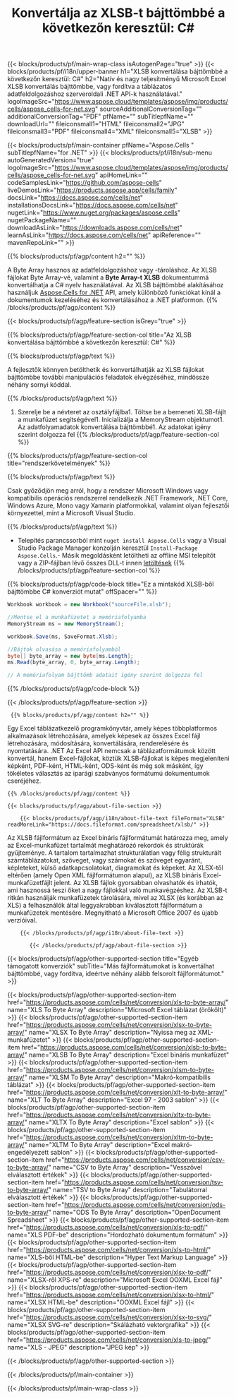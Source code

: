 ﻿---
title: "Konvertálja az XLSB-t bájttömbbé a következőn keresztül: C# "
weight: 7690
url: /hu/net/conversion/xlsb-to-byte-array/ 
description: C# Mintakód az XLSB-ből byte Array konvertáláshoz. Használja ezt a kódot az Excel XLSB-ből Byte Array konvertálásához VB.NET, Asp.NET vagy bármely .NET alapú alkalmazáson belül.
---
{{< blocks/products/pf/main-wrap-class isAutogenPage="true" >}}
{{< blocks/products/pf/i18n/upper-banner h1="XLSB konvertálása bájttömbbé a következőn keresztül: C#" h2="Natív és nagy teljesítményű Microsoft Excel XLSB konvertálás bájttömbbe, vagy fordítva a táblázatos adatfeldolgozáshoz szerveroldali .NET API-k használatával." logoImageSrc="https://www.aspose.cloud/templates/aspose/img/products/cells/aspose_cells-for-net.svg" sourceAdditionalConversionTag="" additionalConversionTag="PDF" pfName="" subTitlepfName="" downloadUrl="" fileiconsmall1="HTML" fileiconsmall2="JPG" fileiconsmall3="PDF" fileiconsmall4="XML" fileiconsmall5="XLSB" >}}

{{< blocks/products/pf/main-container pfName="Aspose.Cells " subTitlepfName="for .NET" >}}
{{< blocks/products/pf/i18n/sub-menu autoGeneratedVersion="true" logoImageSrc="https://www.aspose.cloud/templates/aspose/img/products/cells/aspose_cells-for-net.svg" apiHomeLink="" codeSamplesLink="https://github.com/aspose-cells" liveDemosLink="https://products.aspose.app/cells/family" docsLink="https://docs.aspose.com/cells/net" installationsDocsLink="https://docs.aspose.com/cells/net" nugetLink="https://www.nuget.org/packages/aspose.cells" nugetPackageName="" downloadAsLink="https://downloads.aspose.com/cells/net" learnAsLink="https://docs.aspose.com/cells/net" apiReference="" mavenRepoLink="" >}}

{{% blocks/products/pf/agp/content h2="" %}}

 A Byte Array hasznos az adatfeldolgozáshoz vagy -tároláshoz. Az XLSB fájlokat Byte Array-vé, valamint a **Byte Array-t XLSB** dokumentummá konvertálhatja a C# nyelv használatával. Az XLSB bájttömbbé alakításához használjuk
 [Aspose.Cells for .NET](https://products.aspose.com/cells/net) 
 API, amely különböző funkciókat kínál a dokumentumok kezeléséhez és konvertálásához a .NET platformon. 
{{% /blocks/products/pf/agp/content %}}

{{< blocks/products/pf/agp/feature-section isGrey="true" >}}

{{% blocks/products/pf/agp/feature-section-col title="Az XLSB konvertálása bájttömbbé a következőn keresztül: C#" %}}

{{% blocks/products/pf/agp/text %}}

 A fejlesztők könnyen betölthetik és konvertálhatják az XLSB fájlokat bájttömbbe további manipulációs feladatok elvégzéséhez, mindössze néhány sornyi kóddal.

{{% /blocks/products/pf/agp/text %}}

1. Szerelje be a névteret az osztályfájlba1. Töltse be a bemeneti XLSB-fájlt a munkafüzet segítségével1. Inicializálja a MemoryStream objektumot1. Az adatfolyamadatok konvertálása bájttömbbé1. Az adatokat igény szerint dolgozza fel
{{% /blocks/products/pf/agp/feature-section-col %}}

{{% blocks/products/pf/agp/feature-section-col title="rendszerkövetelmények" %}}

{{% blocks/products/pf/agp/text %}}

 Csak győződjön meg arról, hogy a rendszer Microsoft Windows vagy kompatibilis operációs rendszerrel rendelkezik .NET Framework, .NET Core, Windows Azure, Mono vagy Xamarin platformokkal, valamint olyan fejlesztői környezettel, mint a Microsoft Visual Studio. 

{{% /blocks/products/pf/agp/text %}}

- Telepítés parancssorból mint <code>nuget install Aspose.Cells</code> vagy a Visual Studio Package Manager konzolján keresztül <code>Install-Package Aspose.Cells</code>.- Másik megoldásként letöltheti az offline MSI telepítőt vagy a ZIP-fájlban lévő összes DLL-t innen <a href="https://downloads.aspose.com/cells/net">letöltések</a>
{{% /blocks/products/pf/agp/feature-section-col %}}

{{% blocks/products/pf/agp/code-block title="Ez a mintakód XLSB-ből bájttömbbe C# konverziót mutat" offSpacer="" %}}

```cs
Workbook workbook = new Workbook("sourceFile.xlsb");

//Mentse el a munkafüzetet a memóriafolyamba
MemoryStream ms = new MemoryStream();

workbook.Save(ms, SaveFormat.Xlsb);

//Bájtok olvasása a memóriafolyamból
byte[] byte_array = new byte[ms.Length];
ms.Read(byte_array, 0, byte_array.Length);

// A memóriafolyam bájttömb adatait igény szerint dolgozza fel 


```

{{% /blocks/products/pf/agp/code-block %}}

{{< /blocks/products/pf/agp/feature-section >}}

<!-- aboutfile Starts -->
      
     {{% blocks/products/pf/agp/content h2="" %}}

Egy Excel táblázatkezelő programkönyvtár, amely képes többplatformos alkalmazások létrehozására, amelyek képesek az összes Excel fájl létrehozására, módosítására, konvertálására, renderelésére és nyomtatására. .NET Az Excel API nemcsak a táblázatformátumok között konvertál, hanem Excel-fájlokat, köztük XLSB-fájlokat is képes megjeleníteni képként, PDF-ként, HTML-ként, ODS-ként és még sok másként, így tökéletes választás az iparági szabványos formátumú dokumentumok cseréjéhez.



    {{% /blocks/products/pf/agp/content %}}

    {{< blocks/products/pf/agp/about-file-section >}}

        {{< blocks/products/pf/agp/i18n/about-file-text fileFormat="XLSB" readMoreLink="https://docs.fileformat.com/spreadsheet/xlsb/" >}}
Az XLSB fájlformátum az Excel bináris fájlformátumát határozza meg, amely az Excel-munkafüzet tartalmát meghatározó rekordok és struktúrák gyűjteménye. A tartalom tartalmazhat strukturálatlan vagy félig strukturált számtáblázatokat, szöveget, vagy számokat és szöveget egyaránt, képleteket, külső adatkapcsolatokat, diagramokat és képeket. Az XLSX-től eltérően (amely Open XML fájlformátumon alapul), az XLSB bináris Excel-munkafüzetfájlt jelent. Az XLSB fájlok gyorsabban olvashatók és írhatók, ami hasznossá teszi őket a nagy fájlokkal való munkavégzéshez. Az XLSB-t ritkán használják munkafüzetek tárolására, mivel az XLSX (és korábban az XLS) a felhasználók által leggyakrabban kiválasztott fájlformátum a munkafüzetek mentésére. Megnyitható a Microsoft Office 2007 és újabb verzióival.

        {{< /blocks/products/pf/agp/i18n/about-file-text >}}

           {{< /blocks/products/pf/agp/about-file-section >}}


<!-- aboutfile Ends -->

{{< blocks/products/pf/agp/other-supported-section title="Egyéb támogatott konverziók" subTitle="Más fájlformátumokat is konvertálhat bájttömbbé, vagy fordítva, ideértve néhány alább felsorolt fájlformátumot." >}}

{{< blocks/products/pf/agp/other-supported-section-item href="https://products.aspose.com/cells/net/conversion/xls-to-byte-array/" name="XLS To Byte Array" description="Microsoft Excel táblázat (örökölt)" >}} {{< blocks/products/pf/agp/other-supported-section-item href="https://products.aspose.com/cells/net/conversion/xlsx-to-byte-array/" name="XLSX To Byte Array" description="Nyissa meg az XML-munkafüzetet" >}} {{< blocks/products/pf/agp/other-supported-section-item href="https://products.aspose.com/cells/net/conversion/xlsb-to-byte-array/" name="XLSB To Byte Array" description="Excel bináris munkafüzet" >}} {{< blocks/products/pf/agp/other-supported-section-item href="https://products.aspose.com/cells/net/conversion/xlsm-to-byte-array/" name="XLSM To Byte Array" description="Makró-kompatibilis táblázat" >}} {{< blocks/products/pf/agp/other-supported-section-item href="https://products.aspose.com/cells/net/conversion/xlt-to-byte-array/" name="XLT To Byte Array" description="Excel 97 - 2003 sablon" >}} {{< blocks/products/pf/agp/other-supported-section-item href="https://products.aspose.com/cells/net/conversion/xltx-to-byte-array/" name="XLTX To Byte Array" description="Excel sablon" >}} {{< blocks/products/pf/agp/other-supported-section-item href="https://products.aspose.com/cells/net/conversion/xltm-to-byte-array/" name="XLTM To Byte Array" description="Excel makró-engedélyezett sablon" >}} {{< blocks/products/pf/agp/other-supported-section-item href="https://products.aspose.com/cells/net/conversion/csv-to-byte-array/" name="CSV to Byte Array" description="Vesszővel elválasztott értékek" >}} {{< blocks/products/pf/agp/other-supported-section-item href="https://products.aspose.com/cells/net/conversion/tsv-to-byte-array/" name="TSV to Byte Array" description="Tabulátorral elválasztott értékek" >}} {{< blocks/products/pf/agp/other-supported-section-item href="https://products.aspose.com/cells/net/conversion/ods-to-byte-array/" name="ODS To Byte Array" description="OpenDocument Spreadsheet" >}} {{< blocks/products/pf/agp/other-supported-section-item href="https://products.aspose.com/cells/net/conversion/xls-to-pdf/" name="XLS PDF-be" description="Hordozható dokumentum formátum" >}} {{< blocks/products/pf/agp/other-supported-section-item href="https://products.aspose.com/cells/net/conversion/xls-to-html/" name="XLS-ből HTML-be" description="Hyper Text Markup Language" >}} {{< blocks/products/pf/agp/other-supported-section-item href="https://products.aspose.com/cells/net/conversion/xlsx-to-pdf/" name="XLSX-ről XPS-re" description="Microsoft Excel OOXML Excel fájl" >}} {{< blocks/products/pf/agp/other-supported-section-item href="https://products.aspose.com/cells/net/conversion/xlsx-to-html/" name="XLSX HTML-be" description="OOXML Excel fájl" >}} {{< blocks/products/pf/agp/other-supported-section-item href="https://products.aspose.com/cells/net/conversion/xlsx-to-svg/" name="XLSX SVG-re" description="Skálázható vektorgrafika" >}} {{< blocks/products/pf/agp/other-supported-section-item href="https://products.aspose.com/cells/net/conversion/xls-to-jpeg/" name="XLS - JPEG" description="JPEG kép" >}} 

{{< /blocks/products/pf/agp/other-supported-section >}}

{{< /blocks/products/pf/main-container >}}
    
{{< /blocks/products/pf/main-wrap-class >}}